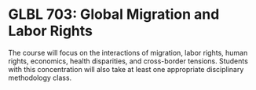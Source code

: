 # GLBL 703: Global Migration and Labor Rights

The course will focus on the interactions of migration, labor rights, human rights, economics, health disparities, and cross-border tensions. Students with this concentration will also take at least one appropriate disciplinary methodology class.